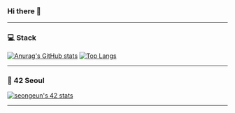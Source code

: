 ### Hi there 👋

<!--
**seongeun42/seongeun42** is a ✨ _special_ ✨ repository because its `README.md` (this file) appears on your GitHub profile.

Here are some ideas to get you started:

- 🔭 I’m currently working on ...
- 🌱 I’m currently learning ...
- 👯 I’m looking to collaborate on ...
- 🤔 I’m looking for help with ...
- 💬 Ask me about ...
- 📫 How to reach me: ...
- 😄 Pronouns: ...
- ⚡ Fun fact: ...
-->

---

<h3> 💻  Stack </h3>

[![Anurag's GitHub stats](https://github-readme-stats.vercel.app/api?username=seongeun42&show_icons=true&theme=gruvbox)](https://github.com/seongeun42)
[![Top Langs](https://github-readme-stats.vercel.app/api/top-langs/?username=seongeun42&layout=compact&theme=nord)](https://github.com/seongeun42)
<!-- [![Solved.ac Profile](http://mazassumnida.wtf/api/v2/generate_badge?boj=tkqmfp26)](https://solved.ac/tkqmfp26) -->

---

<h3> 🏫  42 Seoul </h3>

[![seongeun's 42 stats](https://badge42.herokuapp.com/api/stats/seongele)](https://github.com/seongeun42)

---
